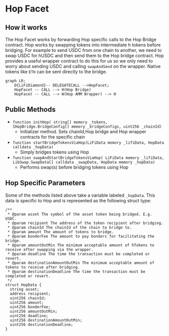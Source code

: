 # Hop Facet

## How it works

The Hop Facet works by forwarding Hop specific calls to the Hop Bridge contract. Hop works by swapping tokens into intermediate h tokens before bridging. For example to send USDC from one chain to another, we need to swap USDC for hUSDC and then send them to the Hop bridge contract. Hop provides a useful wrapper contract to do this for us so we only need to worry about sending USDC and calling `swapAndSend` on the wrapper. Native tokens like `ETH` can be sent directly to the bridge.

```mermaid
graph LR;
    D{LiFiDiamond}-- DELEGATECALL -->HopFacet;
    HopFacet -- CALL --> H(Hop Bridge)
    HopFacet -- CALL --> W(Hop AMM Wrapper) --> H
```

## Public Methods

- `function initHop( string[] memory _tokens, IHopBridge.BridgeConfig[] memory _bridgeConfigs, uint256 _chainId)`
  - Initializer method. Sets chainId,Hop bridge and Hop wrapper contracts for the specific chain
- `function startBridgeTokensViaHop(LiFiData memory _lifiData, HopData calldata _hopData)`
  - Simply bridges tokens using Hop
- `function swapAndStartBridgeTokensViaHop( LiFiData memory _lifiData, LibSwap.SwapData[] calldata _swapData, HopData memory _hopData)`
  - Performs swap(s) before bridging tokens using Hop

## Hop Specific Parameters

Some of the methods listed above take a variable labeled `_hopData`. This data is specific to Hop and is represented as the following struct type:

```solidity
/**
 * @param asset The symbol of the asset token being bridged. E.g. USDC.
 * @param recipient The address of the token recipient after bridging.
 * @param chainId The chainId of the chain to bridge to.
 * @param amount The amount of tokens to bridge.
 * @param bonderFee The amount to pay bonders for facilitating the bridge.
 * @param amountOutMin The minimum acceptable amount of hTokens to receive after swapping via the wrapper.
 * @param deadline The time the transaction must be completed or revert.
 * @param destinationAmountOutMin The minimum acceptable amount of tokens to receive after bridging.
 * @param destinationDeadline The time the transaction must be completed or revert.
 */
struct HopData {
  string asset;
  address recipient;
  uint256 chainId;
  uint256 amount;
  uint256 bonderFee;
  uint256 amountOutMin;
  uint256 deadline;
  uint256 destinationAmountOutMin;
  uint256 destinationDeadline;
}

```
